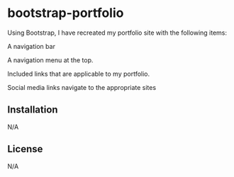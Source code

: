 # bootstrap-portfolio

Using Bootstrap, I have recreated my portfolio site with the following items:

A navigation bar

A navigation menu at the top. 

Included links that are applicable to my portfolio.

Social media links navigate to the appropriate sites

## Installation

N/A

## License

N/A
